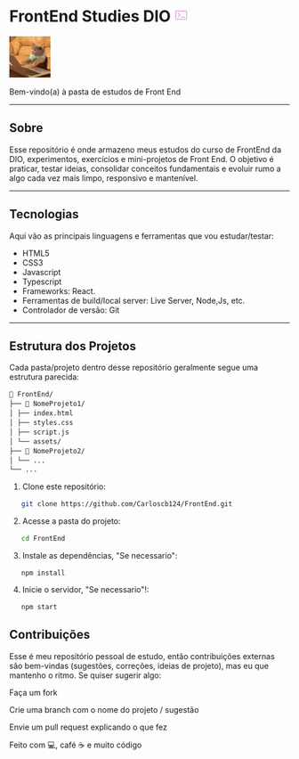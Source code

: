 # FrontEnd Studies DIO <img src="./assets/command.png"/>


<img src="./assets/cat-computer.gif" width="74"/>

Bem-vindo(a) à pasta de estudos de Front End 

---

## Sobre

Esse repositório é onde armazeno meus estudos do curso de FrontEnd da DIO, experimentos, exercícios e mini-projetos de Front End. O objetivo é praticar, testar ideias, consolidar conceitos fundamentais 
e evoluir rumo a algo cada vez mais limpo, responsivo e mantenível.

---

## Tecnologias

Aqui vão as principais linguagens e ferramentas que vou estudar/testar:

- HTML5  
- CSS3  
- Javascript
- Typescript
- Frameworks: React.  
- Ferramentas de build/local server: Live Server, Node,Js, etc.  
- Controlador de versão: Git  

---

## Estrutura dos Projetos

Cada pasta/projeto dentro desse repositório geralmente segue uma estrutura parecida:
```bash
📁 FrontEnd/
├── 📁 NomeProjeto1/
│ ├── index.html
│ ├── styles.css
│ ├── script.js
│ └── assets/
├── 📁 NomeProjeto2/
│ └── ...
└── ...
```

1. Clone este repositório:  
```bash
   git clone https://github.com/Carloscb124/FrontEnd.git
```

2. Acesse a pasta do projeto:
```bash
   cd FrontEnd
```

3. Instale as dependências, "Se necessario":
```
   npm install
```

4. Inicie o servidor, "Se necessario"!:
```bash
   npm start
```




## Contribuições

Esse é meu repositório pessoal de estudo, então contribuições externas são bem-vindas (sugestões, correções, ideias de projeto), mas eu que mantenho o ritmo.
Se quiser sugerir algo:

Faça um fork

Crie uma branch com o nome do projeto / sugestão

Envie um pull request explicando o que fez

Feito com 💻, café ☕ e muito código
